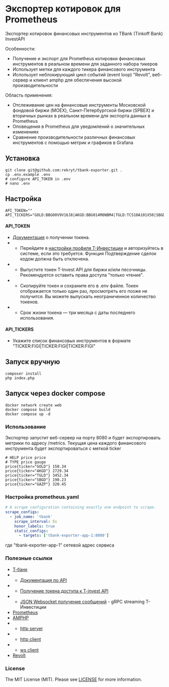 # Экспортер котировок для Prometheus
Экспортер котировок финансовых инструментов из TBank (Tinkoff Bank) InvestAPI

Особенности:
- Получение и экспорт для Prometheus котировки финансовых инструментов в реальном времени для заданного набора тикеров
- Использует метки для каждого тикера финансового инструмента
- Использует неблокирующий цикл событий (event loop) "Revolt", веб-сервер и клиент amphp для обеспечения высокой производительности

Область применения:
- Отслеживание цен на финансовые инструменты Московской фондовой биржи (MOEX), Санкт-Петербургской биржи (SPBEX) и вторичных рынках в реальном времени для экспорта данных в Prometheus
- Оповещения в Prometheus для уведомлений о значительных изменениях
- Сравнение производительности различных финансовых инструментов с помощью метрик и графиков в Grafana

## Установка
```shell
git clone git@github.com:rekryt/tbank-exporter.git .
cp .env.example .env
# configure API_TOKEN in .env
# nano .env
```

## Настройка
```dotenv
API_TOKEN=""
API_TICKERS="GOLD:BBG00V9V16J8|AKGD:BBG014M8NBM4|TGLD:TCS10A101X50|SBGD:BBG019HZM0H0|GAZP:BBG004730RP0|XAU:BBG0013HGFZ7|GLDRUB_TOM:BBG000VJ5YR4|TMOS:BBG333333333"
```
#### API_TOKEN
- [Документация](https://russianinvestments.github.io/investAPI/token/) о получении токена.
- - Перейдите в [настройки профиля Т-Инвестиции](https://www.tbank.ru/invest/settings/) и авторизуйтесь в системе, если это требуется. Функция Подтверждение сделок кодом должна быть отключена.
- - Выпустите токен T-Invest API для биржи и/или песочницы. Рекомендуется оставить права доступа "только чтение".
- - Скопируйте токен и сохраните его в .env файле. Токен отображается только один раз, просмотреть его позже не получится. Вы можете выпускать неограниченное количество токенов.
- - Срок жизни токена — три месяца с даты последнего использования.

#### API_TICKERS
- Укажите список финансовых инструментов в формате "TICKER:FIGI|TICKER:FIGI|TICKER:FIGI"

## Запуск вручную
```shell
composer install
php index.php
```

## Запуск через docker compose
```shell
docker network create web
docker compose build
docker compose up -d
```

### Использование
Экспортер запустит веб-сервер на порту 8080 и будет экспортировать метрики по адресу /metrics.
Текущая цена каждого финансового инструмента будет экспортироваться с меткой ticker
```text
# HELP price price
# TYPE price gauge
price{ticker="GOLD"} 150.34
price{ticker="AKGD"} 2729.34
price{ticker="TGLD"} 3452.34
price{ticker="SBGD"} 190.23
price{ticker="GAZP"} 320.45
```

### Настройка prometheus.yaml
```yaml
# A scrape configuration containing exactly one endpoint to scrape.
scrape_configs:
  - job_name: 'tbank'
    scrape_interval: 5s
    honor_labels: true
    static_configs:
      - targets: ['tbank-exporter-app-1:8080']
```
где "tbank-exporter-app-1" сетевой адрес сервиса

### Полезные ссылки
- [Т-банк](https://www.tbank.ru/)
- - [Документация по API](https://www.tbank.ru/invest/open-api/)
- - [Получение токена доступа к T-invest API](https://russianinvestments.github.io/investAPI/token/)
- - [JSON Websocket получение сообщений](https://russianinvestments.github.io/investAPI/ws/) - gRPC streaming Т-Инвестиции
- [Prometheus](https://prometheus.io/)
- [AMPHP](https://amphp.org/)
- - [http server](https://github.com/amphp/http-server)
- - [http client](https://github.com/amphp/http-client)
- - [ws client](https://github.com/amphp/websocket-client)
- [Revolt](https://revolt.run/)

### License
The MIT License (MIT). Please see [LICENSE](./LICENSE) for more information.